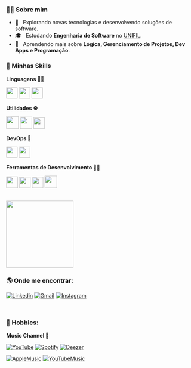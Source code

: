 <h3> 🧑🏻&nbsp;Sobre mim </h3>

- 🤔 &nbsp; Explorando novas tecnologias e desenvolvendo soluções de software.
- 🎓 &nbsp; Estudando **Engenharia de Software** no <a href="https://unifil.br/">UNIFIL</a>.
- 🌱 &nbsp; Aprendendo mais sobre **Lógica, Gerenciamento de Projetos, Dev Apps e Programação**.

<h3> 🚀&nbsp;Minhas Skills </h3>

**Linguagens 👨‍🏫**

  <code><img height="30" src="https://cdn-icons-png.flaticon.com/512/732/732212.png"></code>
  <code><img height="30" src="https://cdn-icons-png.flaticon.com/512/732/732190.png"></code>
<code><img height="30" src="https://cdn-icons-png.flaticon.com/512/5968/5968292.png"></code>

**Utilidades ⚙️**

  <code><img height="33" src="https://img.utdstc.com/icon/4c9/33c/4c933cb96d4d64170e0c5e0e07e8e6fbc0ad8c2602728b6454f09ac1340e5f64:100"></code>
  <code><img height="32" src="https://img.utdstc.com/icon/986/4df/9864df183e78a4a78e6113daea3de38a87e98700186480022d1b7917ecd7fc34:100"></code>
  <code><img height="30" src="https://upload.wikimedia.org/wikipedia/commons/a/a0/W3Schools_logo.svg"></code>

**DevOps 🦾**

  <code><img height="30" src="https://git-scm.com/images/logos/downloads/Git-Icon-1788C.png"></code>
  <code><img height="30" src="https://cdn-icons-png.flaticon.com/512/733/733553.png"></code>
  
**Ferramentas de Desenvolvimento 👨‍💻**

  <code><img height="31" src="https://cdn.icon-icons.com/icons2/2107/PNG/512/file_type_vscode_icon_130084.png"></code>
  <code><img height="30" src="https://cdn-icons-png.flaticon.com/512/2111/2111656.png"></code>
  <code><img height="30" src="https://cdn-icons-png.flaticon.com/512/5968/5968672.png"></code>
  <code><img height="33" src="https://res.cloudinary.com/canonical/image/fetch/f_auto,q_auto,fl_sanitize,w_60,h_60/https://dashboard.snapcraft.io/site_media/appmedia/2019/12/visualg.png"></code>

<br/>

<a href="https://github.com/p1nheiros">
  <img height="180em" src="https://github-readme-stats.vercel.app/api?username=p1nheiros&theme=dark&show_icons=true" />
</a>

<br/>

<h3> 🌎&nbsp;Onde me encontrar: </h3> 

[![Linkedin](https://img.shields.io/badge/LinkedIn-0077B5?style=for-the-badge&logo=linkedin&logoColor=white)](https://www.linkedin.com/in/lucas-p-5b1585265)
[![Gmail](https://img.shields.io/badge/Gmail-D14836?style=for-the-badge&logo=gmail&logoColor=white)](mailto:lucas.fernandes@edu.unifil.br)
[![Instagram](https://img.shields.io/badge/Instagram-E4405F?style=for-the-badge&logo=instagram&logoColor=white)](https://www.instagram.com/p1nheiros/)

<br>

<h3>🤯 Hobbies:</h3>

**Music Channel 🎵**

[![YouTube](https://img.shields.io/badge/YouTube-FF0000?style=for-the-badge&logo=youtube&logoColor=white)](https://www.youtube.com/@pinheiross)
[![Spotify](https://img.shields.io/badge/Spotify-1ED760?&style=for-the-badge&logo=spotify&logoColor=white)](https://open.spotify.com/artist/3YW8uyBdplS6ZKxTi3Vt6z?si=lZM9XgO9R4uxWoLo_LOVfw&nd=1)
[![Deezer](https://img.shields.io/badge/Deezer-FEAA2D?style=for-the-badge&logo=deezer&logoColor=white)](https://deezer.page.link/KsatPt13niZwDTJf7)

[![AppleMusic](https://img.shields.io/badge/apple%20music-F34E68?style=for-the-badge&logo=apple%20music&logoColor=white)](https://music.apple.com/fi/artist/pinheiro%24/1624647277)
[![YouTubeMusic](https://img.shields.io/badge/YouTube_Music-FF0000?style=for-the-badge&logo=youtube-music&logoColor=white)](https://music.youtube.com/channel/UCXc1UIn2awhQSIB0xIDeu-g)
